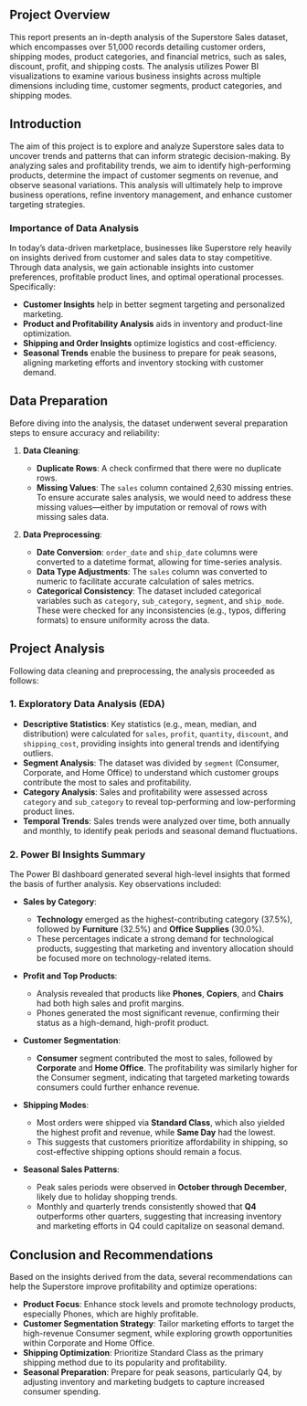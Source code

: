 ## **Project Overview**
This report presents an in-depth analysis of the Superstore Sales dataset, which encompasses over 51,000 records detailing customer orders, shipping modes, product categories, and financial metrics, such as sales, discount, profit, and shipping costs. The analysis utilizes Power BI visualizations to examine various business insights across multiple dimensions including time, customer segments, product categories, and shipping modes.

## **Introduction**
The aim of this project is to explore and analyze Superstore sales data to uncover trends and patterns that can inform strategic decision-making. By analyzing sales and profitability trends, we aim to identify high-performing products, determine the impact of customer segments on revenue, and observe seasonal variations. This analysis will ultimately help to improve business operations, refine inventory management, and enhance customer targeting strategies.

### **Importance of Data Analysis**
In today’s data-driven marketplace, businesses like Superstore rely heavily on insights derived from customer and sales data to stay competitive. Through data analysis, we gain actionable insights into customer preferences, profitable product lines, and optimal operational processes. Specifically:
- **Customer Insights** help in better segment targeting and personalized marketing.
- **Product and Profitability Analysis** aids in inventory and product-line optimization.
- **Shipping and Order Insights** optimize logistics and cost-efficiency.
- **Seasonal Trends** enable the business to prepare for peak seasons, aligning marketing efforts and inventory stocking with customer demand.

## **Data Preparation**
Before diving into the analysis, the dataset underwent several preparation steps to ensure accuracy and reliability:

1. **Data Cleaning**:
   - **Duplicate Rows**: A check confirmed that there were no duplicate rows.
   - **Missing Values**: The `sales` column contained 2,630 missing entries. To ensure accurate sales analysis, we would need to address these missing values—either by imputation or removal of rows with missing sales data.

2. **Data Preprocessing**:
   - **Date Conversion**: `order_date` and `ship_date` columns were converted to a datetime format, allowing for time-series analysis.
   - **Data Type Adjustments**: The `sales` column was converted to numeric to facilitate accurate calculation of sales metrics.
   - **Categorical Consistency**: The dataset included categorical variables such as `category`, `sub_category`, `segment`, and `ship_mode`. These were checked for any inconsistencies (e.g., typos, differing formats) to ensure uniformity across the data.

## **Project Analysis**
Following data cleaning and preprocessing, the analysis proceeded as follows:

### **1. Exploratory Data Analysis (EDA)**
   - **Descriptive Statistics**: Key statistics (e.g., mean, median, and distribution) were calculated for `sales`, `profit`, `quantity`, `discount`, and `shipping_cost`, providing insights into general trends and identifying outliers.
   - **Segment Analysis**: The dataset was divided by `segment` (Consumer, Corporate, and Home Office) to understand which customer groups contribute the most to sales and profitability.
   - **Category Analysis**: Sales and profitability were assessed across `category` and `sub_category` to reveal top-performing and low-performing product lines.
   - **Temporal Trends**: Sales trends were analyzed over time, both annually and monthly, to identify peak periods and seasonal demand fluctuations.

### **2. Power BI Insights Summary**
The Power BI dashboard generated several high-level insights that formed the basis of further analysis. Key observations included:

   - **Sales by Category**:
     - **Technology** emerged as the highest-contributing category (37.5%), followed by **Furniture** (32.5%) and **Office Supplies** (30.0%).
     - These percentages indicate a strong demand for technological products, suggesting that marketing and inventory allocation should be focused more on technology-related items.

   - **Profit and Top Products**:
     - Analysis revealed that products like **Phones**, **Copiers**, and **Chairs** had both high sales and profit margins.
     - Phones generated the most significant revenue, confirming their status as a high-demand, high-profit product.

   - **Customer Segmentation**:
     - **Consumer** segment contributed the most to sales, followed by **Corporate** and **Home Office**. The profitability was similarly higher for the Consumer segment, indicating that targeted marketing towards consumers could further enhance revenue.
   
   - **Shipping Modes**:
     - Most orders were shipped via **Standard Class**, which also yielded the highest profit and revenue, while **Same Day** had the lowest.
     - This suggests that customers prioritize affordability in shipping, so cost-effective shipping options should remain a focus.

   - **Seasonal Sales Patterns**:
     - Peak sales periods were observed in **October through December**, likely due to holiday shopping trends.
     - Monthly and quarterly trends consistently showed that **Q4** outperforms other quarters, suggesting that increasing inventory and marketing efforts in Q4 could capitalize on seasonal demand.

## **Conclusion and Recommendations**
Based on the insights derived from the data, several recommendations can help the Superstore improve profitability and optimize operations:
   - **Product Focus**: Enhance stock levels and promote technology products, especially Phones, which are highly profitable.
   - **Customer Segmentation Strategy**: Tailor marketing efforts to target the high-revenue Consumer segment, while exploring growth opportunities within Corporate and Home Office.
   - **Shipping Optimization**: Prioritize Standard Class as the primary shipping method due to its popularity and profitability.
   - **Seasonal Preparation**: Prepare for peak seasons, particularly Q4, by adjusting inventory and marketing budgets to capture increased consumer spending.
